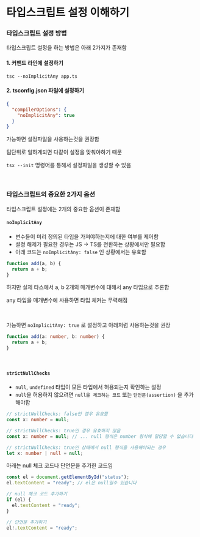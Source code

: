 # 타입스크립트 설정 이해하기

### 타입스크립트 설정 방법

타입스크립트 설정을 하는 방법은 아래 2가지가 존재함

#### 1. 커맨드 라인에 설정하기

```
tsc --noImplicitAny app.ts
```

#### 2. tsconfig.json 파일에 설정하기

```json
{
  "compilerOptions": {
    "noImplicitAny": true
  }
}
```

가능하면 설정파일을 사용하는것을 권장함

팀단위로 일하게되면 다같이 설정을 맞춰야하기 때문

`tsx --init` 명령어를 통해서 설정파일을 생성할 수 있음

<br/>

### 타입스크립트의 중요한 2가지 옵션

타입스크립트 설정에는 2개의 중요한 옵션이 존재함

#### `noImplicitAny`

- 변수들이 미리 정의된 타입을 가져야하는지에 대한 여부를 제어함
- 설정 해제가 필요한 경우는 JS -> TS를 전환하는 상황에서만 필요함
- 아래 코드는 `noImplicitAny: false` 인 상황에서는 유효함

```ts
function add(a, b) {
  return a + b;
}
```

하지만 실제 타스에서 a, b 2개의 매개변수에 대해서 any 타입으로 추론함

any 타입을 매개변수에 사용하면 타입 체커는 무력해짐

<br/>

가능하면 `noImplicitAny: true` 로 설정하고 아래처럼 사용하는것을 권장

```ts
function add(a: number, b: number) {
  return a + b;
}
```

<br/>

#### `strictNullChecks`

- `null`, `undefined` 타입이 모든 타입에서 허용되는지 확인하는 설정
- `null`을 허용하지 않으려면 `null을 체크하는 코드` 또는 `단언문(assertion)` 을 추가해야함

```ts
// strictNullChecks: false인 경우 유요함
const x: number = null;

// strictNullChecks: true인 경우 유효하지 않음
const x: number = null; // ... null 형식은 number 형식에 할당할 수 없습니다

// strictNullChecks: true인 상태에서 null 형식을 사용해야되는 경우
let x: number | null = null;
```

아래는 null 체크 코드나 단언문을 추가한 코드임

```ts
const el = document.getElementById("status");
el.textContent = "ready"; // el은 null일수 있습니다

// null 체크 코드 추가하기
if (el) {
  el.textContent = "ready";
}

// 단언문 추가하기
el!.textContent = "ready";
```
